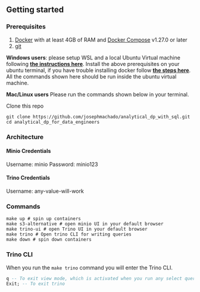 ## Getting started

### Prerequisites

1. [Docker](https://docs.docker.com/engine/install/) with at least 4GB of RAM and [Docker Compose](https://docs.docker.com/compose/install/) v1.27.0 or later
2. [git](https://git-scm.com/book/en/v2/Getting-Started-Installing-Git)

**Windows users**: please setup WSL and a local Ubuntu Virtual machine following **[the instructions here](https://ubuntu.com/tutorials/install-ubuntu-on-wsl2-on-windows-10#1-overview)**. Install the above prerequisites on your ubuntu terminal, if you have trouble installing docker follow **[the steps here](https://www.digitalocean.com/community/tutorials/how-to-install-and-use-docker-on-ubuntu-22-04#step-1-installing-docker)**. All the commands shown here should be run inside the ubuntu virtual machine.

**Mac/Linux users** Please run the commands shown below in your terminal.

Clone this repo

```shell
git clone https://github.com/josephmachado/analytical_dp_with_sql.git
cd analytical_dp_for_data_engineers
```

### Architecture

#### Minio Credentials
  Username: minio
  Password: minio123

#### Trino Credentials
  Username: any-value-will-work

### Commands

```shell
make up # spin up containers
make s3-alternative # open minio UI in your default browser
make trino-ui # open Trino UI in your default browser
make trino # Open trino CLI for writing queries
make down # spin down containers
```

### Trino CLI

When you run the `make trino` command you will enter the Trino CLI.

```sql
q -- To exit view mode, which is activated when you run any select query
Exit; -- To exit trino
```